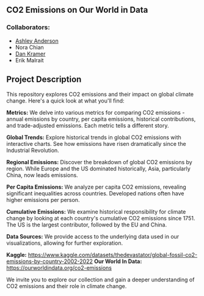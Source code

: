 ## CO2 Emissions on Our World in Data
### Collaborators:

* [Ashley Anderson](https://github.com/AshleyKAnderson) <br>
* Nora Chian<br>
* [Dan Kramer](https://github.com/d6kramer)<br>
* Erik Malrait

## Project Description
This repository explores CO2 emissions and their impact on global climate change. Here's a quick look at what you'll find:

**Metrics:** We delve into various metrics for comparing CO2 emissions - annual emissions by country, per capita emissions, historical contributions, and trade-adjusted emissions. Each metric tells a different story.

**Global Trends:** Explore historical trends in global CO2 emissions with interactive charts. See how emissions have risen dramatically since the Industrial Revolution.<br>

**Regional Emissions:** Discover the breakdown of global CO2 emissions by region. While Europe and the US dominated historically, Asia, particularly China, now leads emissions.<br>

**Per Capita Emissions:** We analyze per capita CO2 emissions, revealing significant inequalities across countries. Developed nations often have higher emissions per person.<br>

**Cumulative Emissions:** We examine historical responsibility for climate change by looking at each country's cumulative CO2 emissions since 1751. The US is the largest contributor, followed by the EU and China.<br>

**Data Sources:** We provide access to the underlying data used in our visualizations, allowing for further exploration.

**Kaggle:** https://www.kaggle.com/datasets/thedevastator/global-fossil-co2-emissions-by-country-2002-2022
**Our World In Data:** https://ourworldindata.org/co2-emissions

We invite you to explore our collection and gain a deeper understanding of CO2 emissions and their role in climate change.
